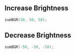 ## Increase Brightness
```c
sumBGR(50, 50, 50);
```
## Decrease Brightness
```c
sumBGR(-50, -50, -50);
```
